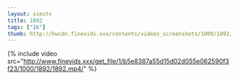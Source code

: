 ```yaml
--- 
layout: sieutv
title: 1892
tags: ["1k"]
thumb: http://hwcdn.finevids.xxx/contents/videos_screenshots/1000/1892/preview.mp4.jpg
---
```

{% include video src="http://www.finevids.xxx/get_file/1/b5e8387a55d15d02d055e062590f3f23/1000/1892/1892.mp4/" %} 
